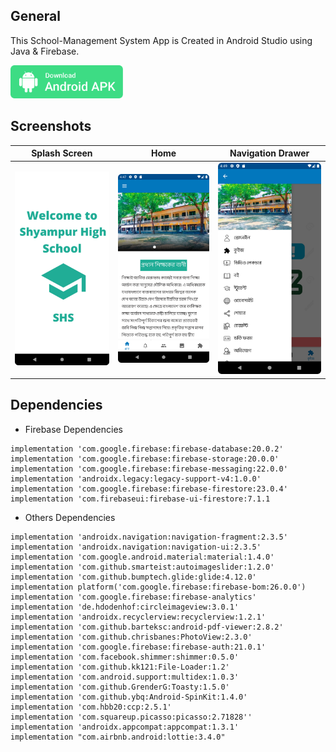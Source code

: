 ## General

This School-Management System App is Created in Android Studio using Java & Firebase.

<a id="raw-url" href="apk/Blood Donation App.apk?raw=true"><img src="img/download.svg"  width="180" height=auto>
</a>

## Screenshots

|                                       Splash Screen                |                            Home                           |                            Navigation Drawer                           |
| :------------------------------------------------------------------: | :-----------------------------------------------------------------: | :------------------------------------------------------------------: |
| <img src="img/1.png" width=272 height=auto>  | <img src="img/2.png" width=272 height=auto> | <img src="img/3.png" width=272 height=auto>  |

## Dependencies

- Firebase Dependencies

```
implementation 'com.google.firebase:firebase-database:20.0.2'
implementation 'com.google.firebase:firebase-storage:20.0.0'
implementation 'com.google.firebase:firebase-messaging:22.0.0'
implementation 'androidx.legacy:legacy-support-v4:1.0.0'
implementation 'com.google.firebase:firebase-firestore:23.0.4'
implementation 'com.firebaseui:firebase-ui-firestore:7.1.1
```

- Others Dependencies

```
implementation 'androidx.navigation:navigation-fragment:2.3.5'
implementation 'androidx.navigation:navigation-ui:2.3.5'
implementation 'com.google.android.material:material:1.4.0'
implementation 'com.github.smarteist:autoimageslider:1.2.0'
implementation 'com.github.bumptech.glide:glide:4.12.0'
implementation platform('com.google.firebase:firebase-bom:26.0.0')
implementation 'com.google.firebase:firebase-analytics'
implementation 'de.hdodenhof:circleimageview:3.0.1'
implementation 'androidx.recyclerview:recyclerview:1.2.1'
implementation 'com.github.barteksc:android-pdf-viewer:2.8.2'
implementation 'com.github.chrisbanes:PhotoView:2.3.0'
implementation 'com.google.firebase:firebase-auth:21.0.1'
implementation 'com.facebook.shimmer:shimmer:0.5.0'
implementation 'com.github.kk121:File-Loader:1.2'
implementation 'com.android.support:multidex:1.0.3'
implementation 'com.github.GrenderG:Toasty:1.5.0'
implementation 'com.github.ybq:Android-SpinKit:1.4.0'
implementation 'com.hbb20:ccp:2.5.1'
implementation 'com.squareup.picasso:picasso:2.71828''
implementation 'androidx.appcompat:appcompat:1.3.1'
implementation "com.airbnb.android:lottie:3.4.0"
```
